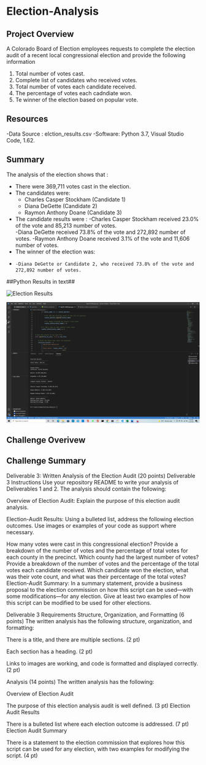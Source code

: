 # Election-Analysis

## Project Overview 

A Colorado Board of Election employees requests to complete the election audit of a recent local congressional election and provide the following information 

1. Total number of votes cast. 
2. Complete list of candidates who received votes. 
3. Total number of votes each candidate received. 
4. The percentage of votes each cadndiate won. 
5. Te winner of the election based on popular vote. 

## Resources 
-Data Source : elction_results.csv
-Software: Python 3.7, Visual Studio Code, 1.62.

## Summary 
The analysis of the election shows that : 
- There were 369,711 votes cast in the election. 
- The candidates were: 
  - Charles Casper Stockham (Candidate 1)
  - Diana DeGette (Candidate 2)
  - Raymon Anthony Doane (Candidate 3) 
- The candidate results were : 
    -Charles Casper Stockham received 23.0% of the vote and 85,213 number of votes.    
    -Diana DeGette received 73.8% of the vote and 272,892 number of votes.
    -Raymon Anthony Doane received 3.1% of the vote and 11,606 number of votes.
- The winner of the election was: 
-     -Diana DeGette or Candidate 2, who received 73.8% of the vote and 272,892 number of votes. 

##Python Results in text##

![Election Results](https://user-images.githubusercontent.com/92416151/142970253-3ba5f312-b917-4045-8d18-b61cc87608db.png)

![Results as in VS Code Terminal](https://github.com/ishan9220/Election-Analysis/blob/main/Terminal%20Results.png.png)


## Challenge Overivew 

## Challenge Summary 

Deliverable 3: Written Analysis of the Election Audit (20 points)
Deliverable 3 Instructions
Use your repository README to write your analysis of Deliverables 1 and 2. The analysis should contain the following:

Overview of Election Audit: Explain the purpose of this election audit analysis.

Election-Audit Results: Using a bulleted list, address the following election outcomes. Use images or examples of your code as support where necessary.

How many votes were cast in this congressional election?
Provide a breakdown of the number of votes and the percentage of total votes for each county in the precinct.
Which county had the largest number of votes?
Provide a breakdown of the number of votes and the percentage of the total votes each candidate received.
Which candidate won the election, what was their vote count, and what was their percentage of the total votes?
Election-Audit Summary: In a summary statement, provide a business proposal to the election commission on how this script can be used—with some modifications—for any election. Give at least two examples of how this script can be modified to be used for other elections.

Deliverable 3 Requirements
Structure, Organization, and Formatting (6 points)
The written analysis has the following structure, organization, and formatting:

There is a title, and there are multiple sections. (2 pt)

Each section has a heading. (2 pt)

Links to images are working, and code is formatted and displayed correctly. (2 pt)

Analysis (14 points)
The written analysis has the following:

Overview of Election Audit

The purpose of this election analysis audit is well defined. (3 pt)
Election Audit Results

There is a bulleted list where each election outcome is addressed. (7 pt)
Election Audit Summary

There is a statement to the election commission that explores how this script can be used for any election, with two examples for modifying the script. (4 pt)

